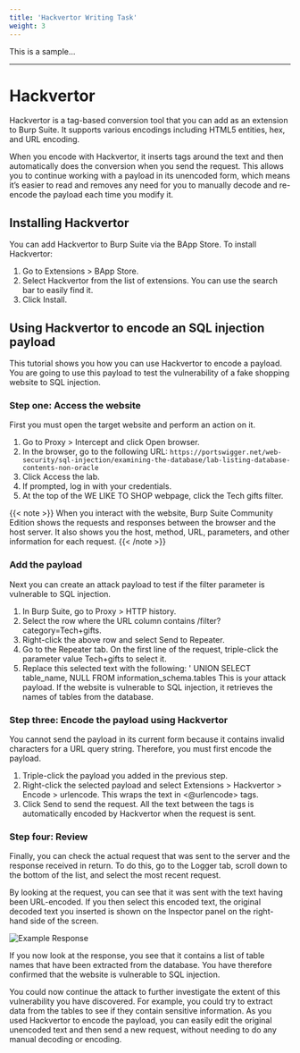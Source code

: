 ```yaml
---
title: 'Hackvertor Writing Task'
weight: 3
---
```


This is a sample...

---

# Hackvertor
Hackvertor is a tag-based conversion tool that you can add as an extension to Burp Suite. It supports various encodings including HTML5 entities, hex, and URL encoding.  

When you encode with Hackvertor, it inserts tags around the text and then automatically does the conversion when you send the request. This allows you to continue working with a payload in its unencoded form, which means it’s easier to read and removes any need for you to manually decode and re-encode the payload each time you modify it. 

## Installing Hackvertor
You can add Hackvertor to Burp Suite via the BApp Store. To install Hackvertor:
1.	Go to Extensions > BApp Store.
1.	Select Hackvertor from the list of extensions. You can use the search bar to easily find it.
1.	Click Install.  

## Using Hackvertor to encode an SQL injection payload
This tutorial shows you how you can use Hackvertor to encode a payload. You are going to use this payload to test the vulnerability of a fake shopping website to SQL injection.

### Step one: Access the website
First you must open the target website and perform an action on it.
1.	Go to Proxy > Intercept and click Open browser.
1.	In the browser, go to the following URL: `https://portswigger.net/web-security/sql-injection/examining-the-database/lab-listing-database-contents-non-oracle`
1.	Click Access the lab. 
1.	If prompted, log in with your credentials.
1.	At the top of the WE LIKE TO SHOP webpage, click the Tech gifts filter.

{{< note >}}
When you interact with the website, Burp Suite Community Edition shows the requests and responses between the browser and the host server. It also shows you the host, method, URL, parameters, and other information for each request.
{{< /note >}}

### Add the payload
Next you can create an attack payload to test if the filter parameter is vulnerable to SQL injection. 
1.	In Burp Suite, go to Proxy > HTTP history.
1.	Select the row where the URL column contains /filter?category=Tech+gifts.
1.	Right-click the above row and select Send to Repeater.
1.	Go to the Repeater tab. On the first line of the request, triple-click the parameter value Tech+gifts to select it.
1.	Replace this selected text with the following: ' UNION SELECT table_name, NULL FROM information_schema.tables
This is your attack payload. If the website is vulnerable to SQL injection, it retrieves the names of tables from the database.

### Step three: Encode the payload using Hackvertor
You cannot send the payload in its current form because it contains invalid characters for a URL query string. Therefore, you must first encode the payload.
1.	Triple-click the payload you added in the previous step.
1.	Right-click the selected payload and select Extensions > Hackvertor > Encode > urlencode. This wraps the text in <@urlencode> tags.
1.	Click Send to send the request.
All the text between the tags is automatically encoded by Hackvertor when the request is sent. 

### Step four: Review 
Finally, you can check the actual request that was sent to the server and the response received in return. To do this, go to the Logger tab, scroll down to the bottom of the list, and select the most recent request.

By looking at the request, you can see that it was sent with the text having been URL-encoded. If you then select this encoded text, the original decoded text you inserted is shown on the Inspector panel on the right-hand side of the screen.
 
![Example Response](/images/hackvertor.png)

If you now look at the response, you see that it contains a list of table names that have been extracted from the database. You have therefore confirmed that the website is vulnerable to SQL injection. 

You could now continue the attack to further investigate the extent of this vulnerability you have discovered. For example, you could try to extract data from the tables to see if they contain sensitive information. As you used Hackvertor to encode the payload, you can easily edit the original unencoded text and then send a new request, without needing to do any manual decoding or encoding.
